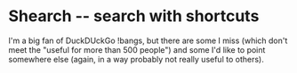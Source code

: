 Shearch -- search with shortcuts
================================

I'm a big fan of DuckDUckGo !bangs, but there are some I miss
(which don't meet the "useful for more than 500 people")
and some I'd like to point somewhere else
(again, in a way probably not really useful to others).
